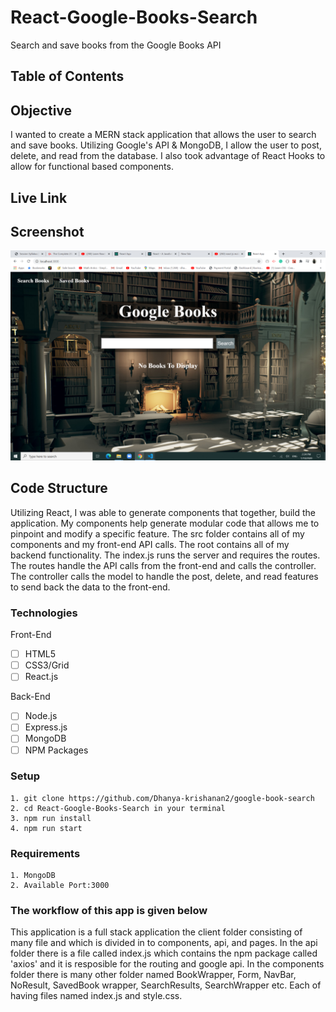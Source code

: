 # React-Google-Books-Search

Search and save books from the Google Books API

## Table of Contents 

## Objective 

I wanted to create a MERN stack application that allows the user to search and save books.  Utilizing Google's API & MongoDB, I allow the user to post, delete, and read from the database.  I also took advantage of React Hooks to allow for functional based components. 


## Live Link



## Screenshot
![Screenshot](/ss/Screenshot%20(23).png)

## Code Structure

Utilizing React, I was able to generate components that together, build the application.  My components help generate modular code that allows me to pinpoint and modify a specific feature.  The src folder contains all of my components and my front-end API calls.  The root contains all of my backend functionality.  The index.js runs the server and requires the routes.  The routes handle the API calls from the front-end and calls the controller.  The controller calls the model to handle the post, delete, and read features to send back the data to the front-end.


### Technologies
Front-End
- [ ] HTML5
- [ ] CSS3/Grid
- [ ] React.js

Back-End
- [ ] Node.js
- [ ] Express.js
- [ ] MongoDB
- [ ] NPM Packages

### Setup 
```
1. git clone https://github.com/Dhanya-krishanan2/google-book-search
2. cd React-Google-Books-Search in your terminal
3. npm run install
4. npm run start

```
### Requirements 
```
1. MongoDB 
2. Available Port:3000

```
### The workflow of this app is given below
   This application is a full stack application the client folder consisting of many file and which is divided in to components, api, and pages.  In the api folder there is a file called index.js which contains the npm package called 'axios' and it is resposible for the routing and google api. In the components folder there is many other folder named  BookWrapper, Form, NavBar, NoResult, SavedBook wrapper, SearchResults, SearchWrapper etc. Each of having files named index.js and style.css.    

